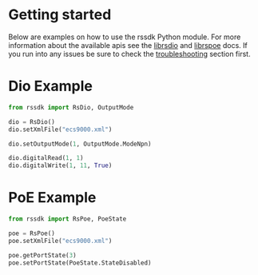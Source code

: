 # Getting started
Below are examples on how to use the rssdk Python module.
For more information about the available apis see the [librsdio](/librsdio.md) and [librspoe](/librspoe.md) docs.
If you run into any issues be sure to check the [troubleshooting](/README.md#troubleshooting) section first.


# Dio Example
```python
from rssdk import RsDio, OutputMode

dio = RsDio()
dio.setXmlFile("ecs9000.xml")

dio.setOutputMode(1, OutputMode.ModeNpn)

dio.digitalRead(1, 1)
dio.digitalWrite(1, 11, True)

```

# PoE Example
```python
from rssdk import RsPoe, PoeState

poe = RsPoe()
poe.setXmlFile("ecs9000.xml")

poe.getPortState(3)
poe.setPortState(PoeState.StateDisabled)
```